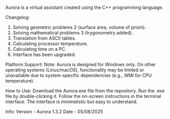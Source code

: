 Aurora is a virtual assistant created using the C++ programming language.

Changelog:
1. Solving geometric problems 2 (surface area, volume of prism).
2. Solving mathematical problems 3 (trygonometry added).
3. Translation from ASCII tables.
4. Calculating processor temperature.
5. Calculating time on a PC.
6. Interface has been upgraded.

Platform Support:
Note: Aurora is designed for Windows only.
On other operating systems (Linux/macOS), functionality may be limited or unavailable due to system-specific dependencies (e.g., WMI for CPU temperature).

How to Use:
Download the Aurora.exe file from the repository.
Run the .exe file by double-clicking it.
Follow the on-screen instructions in the terminal interface.
The interface is minimalistic but easy to understand.

Info:
Version - Aurora 1.3.2
Date - 05/08/2025
